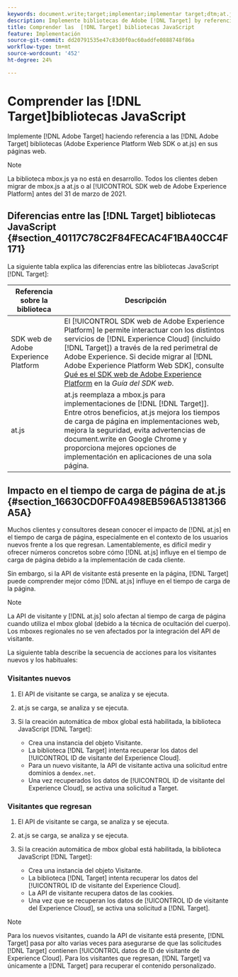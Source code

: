 ```yaml
---
keywords: document.write;target;implementar;implementar target;dtm;at.js;mbox.js;target.js;mbox;adobe experience platform web skd;aep web sdk;sdk web
description: Implemente bibliotecas de Adobe [!DNL Target] by referencing the [!DNL Target] (at.js o mbox.js) en sus páginas web.
title: Comprender las  [!DNL Target] bibliotecas JavaScript
feature: Implementación
source-git-commit: dd20791535e47c83d0f0ac60addfe0888748f86a
workflow-type: tm+mt
source-wordcount: '452'
ht-degree: 24%

---
```



# Comprender las [!DNL Target]bibliotecas JavaScript

Implemente [!DNL Adobe Target] haciendo referencia a las [!DNL Adobe Target] bibliotecas (Adobe Experience Platform Web SDK o at.js) en sus páginas web.

>[!NOTE]
>
>La biblioteca mbox.js ya no está en desarrollo. Todos los clientes deben migrar de mbox.js a at.js o al [!UICONTROL SDK web de Adobe Experience Platform] antes del 31 de marzo de 2021.

## Diferencias entre las [!DNL Target] bibliotecas JavaScript {#section_40117C78C2F84FECAC4F1BA40CC4F171}

La siguiente tabla explica las diferencias entre las bibliotecas JavaScript [!DNL Target]:

| Referencia sobre la biblioteca | Descripción |
|--- |--- |
| SDK web de Adobe Experience Platform | El [!UICONTROL SDK web de Adobe Experience Platform] le permite interactuar con los distintos servicios de [!DNL Experience Cloud] (incluido [!DNL Target]) a través de la red perimetral de Adobe Experience. Si decide migrar al [!DNL Adobe Experience Platform Web SDK], consulte [Qué es el SDK web de Adobe Experience Platform](/help/c-implementing-target/c-implementing-target-for-client-side-web/aep-web-sdk.md) en la *Guía del SDK web*. |
| at.js | at.js reemplaza a mbox.js para implementaciones de [!DNL [!DNL Target]].<br>Entre otros beneficios, at.js mejora los tiempos de carga de página en implementaciones web, mejora la seguridad, evita advertencias de document.write en Google Chrome y proporciona mejores opciones de implementación en aplicaciones de una sola página. |

## Impacto en el tiempo de carga de página de at.js {#section_16630CD0FF0A498EB596A51381366A5A}

Muchos clientes y consultores desean conocer el impacto de [!DNL at.js] en el tiempo de carga de página, especialmente en el contexto de los usuarios nuevos frente a los que regresan. Lamentablemente, es difícil medir y ofrecer números concretos sobre cómo [!DNL at.js] influye en el tiempo de carga de página debido a la implementación de cada cliente.

Sin embargo, si la API de visitante está presente en la página, [!DNL Target] puede comprender mejor cómo [!DNL at.js] influye en el tiempo de carga de la página.

>[!NOTE]
>
>La API de visitante y [!DNL at.js] solo afectan al tiempo de carga de página cuando utiliza el mbox global (debido a la técnica de ocultación del cuerpo). Los mboxes regionales no se ven afectados por la integración del API de visitante.

La siguiente tabla describe la secuencia de acciones para los visitantes nuevos y los habituales:

### Visitantes nuevos

1. El API de visitante se carga, se analiza y se ejecuta.
1. at.js se carga, se analiza y se ejecuta.
1. Si la creación automática de mbox global está habilitada, la biblioteca JavaScript [!DNL Target]:

   * Crea una instancia del objeto Visitante.
   * La biblioteca [!DNL Target] intenta recuperar los datos del [!UICONTROL ID de visitante del Experience Cloud].
   * Para un nuevo visitante, la API de visitante activa una solicitud entre dominios a `demdex.net`.
   * Una vez recuperados los datos de [!UICONTROL ID de visitante del Experience Cloud], se activa una solicitud a Target.

### Visitantes que regresan

1. El API de visitante se carga, se analiza y se ejecuta.
1. at.js se carga, se analiza y se ejecuta.
1. Si la creación automática de mbox global está habilitada, la biblioteca JavaScript [!DNL Target]:

   * Crea una instancia del objeto Visitante.
   * La biblioteca [!DNL Target] intenta recuperar los datos del [!UICONTROL ID de visitante del Experience Cloud].
   * La API de visitante recupera datos de las cookies.
   * Una vez que se recuperan los datos de [!UICONTROL ID de visitante del Experience Cloud], se activa una solicitud a [!DNL Target].

>[!NOTE]
>
>Para los nuevos visitantes, cuando la API de visitante está presente, [!DNL Target] pasa por alto varias veces para asegurarse de que las solicitudes [!DNL Target] contienen [!UICONTROL datos de ID de visitante de Experience Cloud]. Para los visitantes que regresan, [!DNL Target] va únicamente a [!DNL Target] para recuperar el contenido personalizado.
